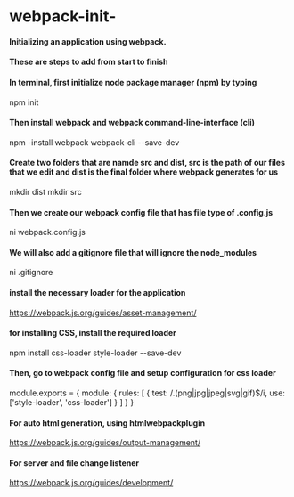 # webpack-init-

#### Initializing an application using webpack. 
#### These are steps to add from start to finish

#### In terminal, first initialize node package manager (npm) by typing
npm init

#### Then install webpack and webpack command-line-interface (cli)
npm -install webpack webpack-cli --save-dev

#### Create  two folders that are namde src and dist, src is the path of our files that we edit and dist is the final folder where webpack generates for us
mkdir dist
mkdir src

#### Then we create our webpack config file that has file type of .config.js
ni webpack.config.js

#### We will also add a gitignore file that will ignore the node_modules
ni .gitignore

#### install the necessary loader for the application
https://webpack.js.org/guides/asset-management/
#### for installing CSS, install the required loader
npm install css-loader style-loader --save-dev
#### Then, go to webpack config file and setup configuration for css loader
module.exports = {
        module: {
            rules: [
                { 
                   test: /\.(png|jpg|jpeg|svg|gif)$/i,
                   use: ['style-loader', 'css-loader']
            } 
         ]
    }
}

#### For auto html generation, using htmlwebpackplugin
https://webpack.js.org/guides/output-management/

#### For server and file change listener
https://webpack.js.org/guides/development/
